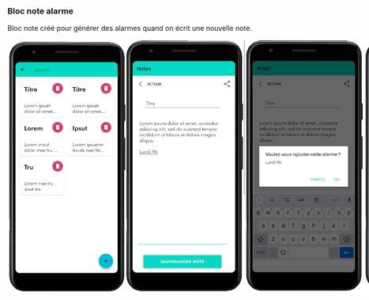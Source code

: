 ### Bloc note alarme

Bloc note créé pour générer des alarmes quand on écrit une nouvelle note.

<div style="display: flex; justify-content: space-around;">
  
<img src="https://github.com/sepios87/Bloc-note/blob/main/screenHome.png" alt="image rendu">

<img src="https://github.com/sepios87/Bloc-note/blob/main/screenNote.png" alt="image rendu">

<img src="https://github.com/sepios87/Bloc-note/blob/main/screenAlarmPopUp.png" alt="image rendu">

<img src="https://github.com/sepios87/Bloc-note/blob/main/screenAlaram.png" alt="image rendu">
  
</div>



